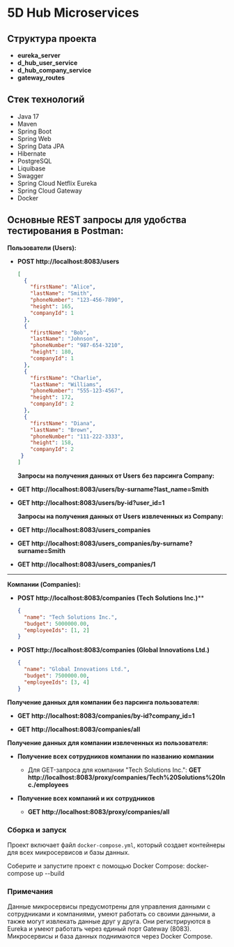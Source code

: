 # 5D Hub Microservices

## Структура проекта

- **eureka_server** 
- **d_hub_user_service**
- **d_hub_company_service**
- **gateway_routes**

## Стек технологий

- Java 17
- Maven
- Spring Boot
- Spring Web
- Spring Data JPA
- Hibernate
- PostgreSQL
- Liquibase
- Swagger
- Spring Cloud Netflix Eureka
- Spring Cloud Gateway
- Docker


## Основные REST запросы для удобства тестирования в Postman:

**Пользователи (Users):**

*   **POST http://localhost:8083/users**

    ```json
    [
      {
        "firstName": "Alice",
        "lastName": "Smith",
        "phoneNumber": "123-456-7890",
        "height": 165,
        "companyId": 1
      },
      {
        "firstName": "Bob",
        "lastName": "Johnson",
        "phoneNumber": "987-654-3210",
        "height": 180,
        "companyId": 1
      },
      {
        "firstName": "Charlie",
        "lastName": "Williams",
        "phoneNumber": "555-123-4567",
        "height": 172,
        "companyId": 2
      },
      {
        "firstName": "Diana",
        "lastName": "Brown",
        "phoneNumber": "111-222-3333",
        "height": 158,
        "companyId": 2
     }
    ]
    ```

    **Запросы на получения данных от Users без парсинга Company:**
*   **GET http://localhost:8083/users/by-surname?last_name=Smith**

*   **GET http://localhost:8083/users/by-id?user_id=1**
    
    **Запросы на получения данных от Users извлеченных из Company:**

*   **GET http://localhost:8083/users_companies**

*   **GET http://localhost:8083/users_companies/by-surname?surname=Smith**

*   **GET http://localhost:8083/users_companies/1**
    
---

**Компании (Companies):**

*   **POST http://localhost:8083/companies (Tech Solutions Inc.)****

    ```json
    {
      "name": "Tech Solutions Inc.",
      "budget": 5000000.00,
      "employeeIds": [1, 2]
    }
    
    ```

*   **POST http://localhost:8083/companies (Global Innovations Ltd.)**

    ```json
    {
      "name": "Global Innovations Ltd.",
      "budget": 7500000.00,
      "employeeIds": [3, 4]
    }
    ```
**Получение данных для компании без парсинга пользователя:**

*   **GET http://localhost:8083/companies/by-id?company_id=1**

*   **GET http://localhost:8083/companies/all**

**Получение данных для компании извлеченных из пользователя:**

*   **Получение всех сотрудников компании по названию компании**

    *   Для GET-запроса для компании "Tech Solutions Inc.":
        **GET http://localhost:8083/proxy/companies/Tech%20Solutions%20Inc./employees**

*   **Получение всех компаний и их сотрудников**

    *   **GET http://localhost:8083/proxy/companies/all**


### **Сборка и запуск**

Проект включает файл `docker-compose.yml`, который создает контейнеры для всех микросервисов и базы данных.

Соберите и запустите проект с помощью Docker Compose:
docker-compose up --build


### **Примечания**

Данные микросервисы предусмотрены для управления данными с сотрудниками и компаниями,
умеют работать со своими данными, а также могут извлекать данные друг у друга.
Они регистрируются в Eureka и умеют работать через единый порт Gateway (8083).
Микросервисы и база данных поднимаются через Docker Compose.